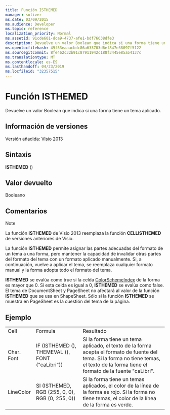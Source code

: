 ```yaml
---
title: Función ISTHEMED
manager: soliver
ms.date: 03/09/2015
ms.audience: Developer
ms.topic: reference
localization_priority: Normal
ms.assetid: 91cde601-dca9-4737-afe1-bdf76638dfe3
description: Devuelve un valor Boolean que indica si una forma tiene un tema aplicado.
ms.openlocfilehash: 49f53eaaacbdc86a633703d6ef847e38097f5122
ms.sourcegitcommit: 8fe462c32b91c87911942c188f3445e85a54137c
ms.translationtype: MT
ms.contentlocale: es-ES
ms.lasthandoff: 04/23/2019
ms.locfileid: "32357515"
---
```

# <a name="isthemed-function"></a>Función ISTHEMED

Devuelve un valor Boolean que indica si una forma tiene un tema aplicado. 
  
## <a name="version-information"></a>Información de versiones

Versión añadida: Visio 2013
 
  
## <a name="syntax"></a>Sintaxis

 **ISTHEMED** ()
  
## <a name="return-value"></a>Valor devuelto

Booleano
  
## <a name="remarks"></a>Comentarios

> [!NOTE]
> La función **ISTHEMED** de Visio 2013 reemplaza la función **CELLISTHEMED** de versiones anteriores de Visio. 
  
La función **ISTHEMED** permite asignar las partes adecuadas del formato de un tema a una forma, pero mantener la capacidad de invalidar otras partes del formato del tema con un formato aplicado manualmente. Si, a continuación, vuelve a aplicar el tema, se reemplaza cualquier formato manual y la forma adopta todo el formato del tema. 
  
 **ISTHEMED** se evalúa como true si la celda [ColorSchemeIndex](colorschemeindex-cell-theme-properties-section.md) de la forma es mayor que 0. Si esta celda es igual a 0, **ISTHEMED** se evalúa como false. El tema de DocumentSheet y PageSheet no afectará al valor de la función **ISTHEMED** que se usa en ShapeSheet. Sólo si la función **ISTHEMED** se muestra en PageSheet es la cuestión del tema de la página. 
  
## <a name="example"></a>Ejemplo

||||
|:-----|:-----|:-----|
|Cell  <br/> |Formula  <br/> |Resultado  <br/> |
|Char. Font  <br/> |IF (ISTHEMED (), THEMEVAL (), FONT ("caLibri"))  <br/> |Si la forma tiene un tema aplicado, el texto de la forma acepta el formato de fuente del tema. Si la forma no tiene temas, el texto de la forma tiene el formato de la fuente "caLibri".  <br/> |
|LineColor  <br/> |SI (ISTHEMED, RGB (255, 0, 0), RGB (0, 255, 0))  <br/> |Si la forma tiene un temas aplicados, el color de la línea de la forma es rojo. Si la forma no tiene temas, el color de la línea de la forma es verde.  <br/> |
   

